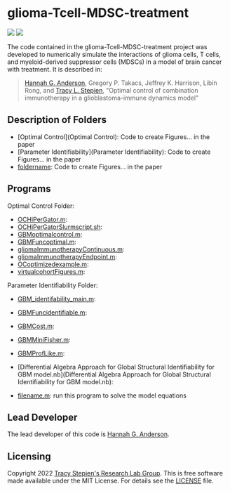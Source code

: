 # glioma-Tcell-MDSC-treatment

<a href="https://github.com/stepien-lab/glioma-Tcell-MDSC-treatment/"><img src="https://img.shields.io/badge/GitHub-stepien--lab%2Fglioma--Tcell--MDSC--treatment-blue" /></a> <a href="LICENSE"><img src="https://img.shields.io/badge/license-MIT-blue.svg" /></a>

The code contained in the glioma-Tcell-MDSC-treatment project was developed to numerically simulate the interactions of glioma cells, T cells, and myeloid-derived suppressor cells (MDSCs) in a model of brain cancer with treatment. It is described in:
>[Hannah G. Anderson](https://github.com/HannahGrace314), Gregory P. Takacs, Jeffrey K. Harrison, Libin Rong, and [Tracy L. Stepien](https://github.com/tstepien/), "Optimal control of combination immunotherapy in a glioblastoma-immune dynamics model"

## Description of Folders
+ [Optimal Control](Optimal Control): Code to create Figures... in the paper
+ [Parameter Identifiability](Parameter Identifiability): Code to create Figures... in the paper
+ [foldername](foldername): Code to create Figures... in the paper

## Programs
Optimal Control Folder:
+ [OCHiPerGator.m](OptimalControl/OCHiPerGator.m): 
+ [OCHiPerGatorSlurmscript.sh](OCHiPerGatorSlurmscript.sh): 
+ [GBMoptimalcontrol.m](GBMoptimalcontrol.m): 
+ [GBMFuncoptimal.m](GBMFuncoptimal.m): 
+ [gliomaImmunotherapyContinuous.m](gliomaImmunotherapyContinuous.m): 
+ [gliomaImmunotherapyEndpoint.m](gliomaImmunotherapyEndpoint.m): 
+ [OCoptimizedexample.m](OCoptimizedexample.m): 
+ [virtualcohortFigures.m](virtualcohortFigures.m): 

Parameter Identifiability Folder:
+ [GBM_identifability_main.m](GBM_identifiability_main.m): 
+ [GBMFuncidentifiable.m](GBMFuncidentifiable.m):
+ [GBMCost.m](GBMCost.m): 
+ [GBMMiniFisher.m](GBMMiniFisher.m): 
+ [GBMProfLike.m](GBMProfLike.m): 
+ [Differential Algebra Approach for Global Structural Identifiability for GBM model.nb](Differential Algebra Approach for Global Structural Identifiability for GBM model.nb): 

+ [filename.m](filename.m): run this program to solve the model equations

## Lead Developer
The lead developer of this code is [Hannah G. Anderson](https://github.com/HannahGrace314).

## Licensing
Copyright 2022 [Tracy Stepien's Research Lab Group](https://github.com/stepien-lab/). This is free software made available under the MIT License. For details see the [LICENSE](LICENSE) file.
